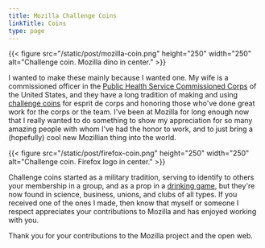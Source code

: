 ```yaml
---
title: Mozilla Challenge Coins
linkTitle: Coins
type: page
---
```

{{< figure src="/static/post/mozilla-coin.png"
           height="250"
           width="250"
           alt="Challenge coin. Mozilla dino in center." >}}

I wanted to make these mainly because I wanted one. My wife is a commissioned officer in the
[Public Health Service Commissioned Corps][phs] of the United States, and they
have a long tradition of making and using [challenge coins][coins] for esprit de corps and honoring those
who've done great work for the corps or the team. I've been at Mozilla for long enough now that I
really wanted to do something to show my appreciation for so many amazing people with whom I've
had the honor to work, and to just bring a (hopefully) cool new Mozillian thing into the world.

{{< figure src="/static/post/firefox-coin.png"
           height="250"
           width="250"
           alt="Challenge coin. Firefox logo in center." >}}

Challenge coins started as a military tradition, serving to identify to others your membership in
a group, and as a prop in a [drinking game][game], but they're now found in science, business, unions,
and clubs of all types. If you received one of the ones I made, then know that myself or someone I
respect appreciates your contributions to Mozilla and has enjoyed working with you.

Thank you for your contributions to the Mozilla project and the open web.

[phs]: https://usphs.gov/
[coins]: https://en.wikipedia.org/wiki/Challenge_coin
[game]: https://en.wikipedia.org/wiki/Challenge_coin#Challenging
